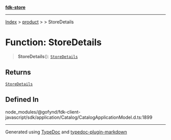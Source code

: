 [**fdk-store**](../../../README.md)
***

[Index](../../../API.md) > [product](../../README.md) > [<internal>](../README.md) > StoreDetails

# Function: StoreDetails

> **StoreDetails**(): [`StoreDetails`](../type-aliases/type-alias.StoreDetails.md)

## Returns

[`StoreDetails`](../type-aliases/type-alias.StoreDetails.md)

## Defined In

node\_modules/@gofynd/fdk-client-javascript/sdk/application/Catalog/CatalogApplicationModel.d.ts:1899

***
Generated using [TypeDoc](https://typedoc.org/) and [typedoc-plugin-markdown](https://www.npmjs.com/package/typedoc-plugin-markdown)
